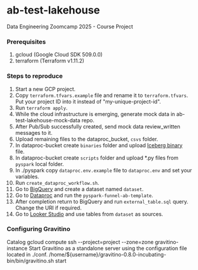 # ab-test-lakehouse
Data Engineering Zoomcamp 2025 - Course Project

### Prerequisites
1. gcloud (Google Cloud SDK 509.0.0)
2. terraform (Terraform v1.11.2)

### Steps to reproduce
1. Start a new GCP project. 
2. Copy `terraform.tfvars.example` file and rename it to `terraform.tfvars`. Put your project ID into it instead of "my-unique-project-id".
3. Run `terraform apply`.
4. While the cloud infrastructure is emerging, generate mock data in ab-test-lakehouse-mock-data repo.
5. After Pub/Sub successfully created, send mock data review_written messages to it.
6. Upload remaining files to the dataproc_bucket, `csvs` folder.
7. In dataproc-bucket create `binaries` folder and upload [Iceberg binary](https://search.maven.org/remotecontent?filepath=org/apache/iceberg/iceberg-spark-runtime-3.5_2.12/1.8.1/iceberg-spark-runtime-3.5_2.12-1.8.1.jar) file.
8. In dataproc-bucket create `scripts` folder and upload *.py files from `pyspark` local folder.
9. In ./pyspark copy `dataproc.env.example` file to `dataproc.env` and set your variables.
10. Run `create_dataproc_workflow.sh`.
11. Go to [BigQuery](https://console.cloud.google.com/bigquery) and create a dataset named `dataset`.
12. Go to [Dataproc](https://console.cloud.google.com/dataproc/workflows/templates) and run the `pyspark-funnel-ab-template`.
13. After completion return to BigQuery and run `external_table.sql` query. Change the URI if required.
14. Go to [Looker Studio](https://lookerstudio.google.com/) and use tables from `dataset` as sources.

### Configuring Gravitino 
Catalog
gcloud compute ssh --project=project --zone=zone gravitino-instance
Start Gravitino as a standalone server using the configuration file located in ./conf.
/home/${username}/gravitino-0.8.0-incubating-bin/bin/gravitino.sh start


